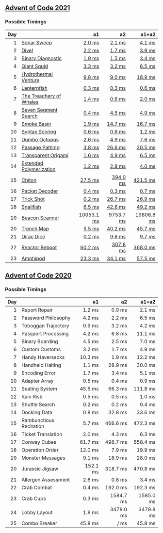 ## [Advent of Code 2021](https://adventofcode.com/2021/)

### Possible Timings
| Day | | a1 | a2 | a1+a2 |
| ---: | :--- | ---: | ---: | ---: |
| 1 | [Sonar Sweep](https://adventofcode.com/2021/day/1) | [2.0 ms](y2021/kotlin/Day01.kt#L8) | [2.1 ms](y2021/kotlin/Day01.kt#L19) | [4.1 ms](y2021/kotlin/Day01.kt) |
| 2 | [Dive!](https://adventofcode.com/2021/day/2) | [2.2 ms](y2021/kotlin/Day02.kt#L8) | [1.7 ms](y2021/kotlin/Day02.kt#L26) | [3.9 ms](y2021/kotlin/Day02.kt) |
| 3 | [Binary Diagnostic](https://adventofcode.com/2021/day/3) | [1.9 ms](y2021/kotlin/Day03.kt#L9) | [1.5 ms](y2021/kotlin/Day03.kt#L29) | [3.4 ms](y2021/kotlin/Day03.kt) |
| 4 | [Giant Squid](https://adventofcode.com/2021/day/4) | [3.3 ms](y2021/kotlin/Day04.kt#L91) | [3.2 ms](y2021/kotlin/Day04.kt#L107) | [6.5 ms](y2021/kotlin/Day04.kt) |
| 5 | [Hydrothermal Venture](https://adventofcode.com/2021/day/5) | [9.8 ms](y2021/kotlin/Day05.kt#L48) | [9.0 ms](y2021/kotlin/Day05.kt#L50) | [18.9 ms](y2021/kotlin/Day05.kt) |
| 6 | [Lanternfish](https://adventofcode.com/2021/day/6) | [0.3 ms](y2021/kotlin/Day06.kt#L8) | [0.3 ms](y2021/kotlin/Day06.kt#L27) | [0.6 ms](y2021/kotlin/Day06.kt) |
| 7 | [The Treachery of Whales](https://adventofcode.com/2021/day/7) | [1.4 ms](y2021/kotlin/Day07.kt#L9) | [0.6 ms](y2021/kotlin/Day07.kt#L20) | [2.0 ms](y2021/kotlin/Day07.kt) |
| 8 | [Seven Segment Search](https://adventofcode.com/2021/day/8) | [0.4 ms](y2021/kotlin/Day08.kt#L9) | [4.5 ms](y2021/kotlin/Day08.kt#L23) | [4.9 ms](y2021/kotlin/Day08.kt) |
| 9 | [Smoke Basin](https://adventofcode.com/2021/day/9) | [1.9 ms](y2021/kotlin/Day09.kt#L10) | [14.7 ms](y2021/kotlin/Day09.kt#L36) | [16.7 ms](y2021/kotlin/Day09.kt) |
| 10 | [Syntax Scoring](https://adventofcode.com/2021/day/10) | [0.6 ms](y2021/kotlin/Day10.kt#L8) | [0.6 ms](y2021/kotlin/Day10.kt#L47) | [1.2 ms](y2021/kotlin/Day10.kt) |
| 11 | [Dumbo Octopus](https://adventofcode.com/2021/day/11) | [2.6 ms](y2021/kotlin/Day11.kt#L16) | [4.9 ms](y2021/kotlin/Day11.kt#L68) | [7.6 ms](y2021/kotlin/Day11.kt) |
| 12 | [Passage Pathing](https://adventofcode.com/2021/day/12) | [3.8 ms](y2021/kotlin/Day12.kt#L10) | [26.6 ms](y2021/kotlin/Day12.kt#L11) | [30.5 ms](y2021/kotlin/Day12.kt) |
| 13 | [Transparent Origami](https://adventofcode.com/2021/day/13) | [1.6 ms](y2021/kotlin/Day13.kt#L10) | [4.9 ms](y2021/kotlin/Day13.kt#L11) | [6.5 ms](y2021/kotlin/Day13.kt) |
| 14 | [Extended Polymerization](https://adventofcode.com/2021/day/14) | [1.2 ms](y2021/kotlin/Day14.kt#L9) | [2.8 ms](y2021/kotlin/Day14.kt#L10) | [4.0 ms](y2021/kotlin/Day14.kt) |
| 15 | [Chiton](https://adventofcode.com/2021/day/15) | [27.5 ms](y2021/kotlin/Day15.kt#L14) | [394.0 ms](y2021/kotlin/Day15.kt#L16) | [421.5 ms](y2021/kotlin/Day15.kt) |
| 16 | [Packet Decoder](https://adventofcode.com/2021/day/16) | [0.4 ms](y2021/kotlin/Day16.kt#L40) | [0.3 ms](y2021/kotlin/Day16.kt#L87) | [0.7 ms](y2021/kotlin/Day16.kt) |
| 17 | [Trick Shot](https://adventofcode.com/2021/day/17) | [0.2 ms](y2021/kotlin/Day17.kt#L12) | [26.7 ms](y2021/kotlin/Day17.kt#L48) | [26.9 ms](y2021/kotlin/Day17.kt) |
| 18 | [Snailfish](https://adventofcode.com/2021/day/18) | [6.5 ms](y2021/kotlin/Day18.kt#L82) | [42.6 ms](y2021/kotlin/Day18.kt#L178) | [49.2 ms](y2021/kotlin/Day18.kt) |
| 19 | [Beacon Scanner](https://adventofcode.com/2021/day/19) | [10053.1 ms](y2021/kotlin/Day19.kt#L51) | [9753.7 ms](y2021/kotlin/Day19.kt#L55) | [19806.8 ms](y2021/kotlin/Day19.kt) |
| 20 | [Trench Map](https://adventofcode.com/2021/day/20) | [5.5 ms](y2021/kotlin/Day20.kt#L36) | [40.2 ms](y2021/kotlin/Day20.kt#L37) | [45.7 ms](y2021/kotlin/Day20.kt) |
| 21 | [Dirac Dice](https://adventofcode.com/2021/day/21) | [0.2 ms](y2021/kotlin/Day21.kt#L12) | [9.6 ms](y2021/kotlin/Day21.kt#L61) | [9.7 ms](y2021/kotlin/Day21.kt) |
| 22 | [Reactor Reboot](https://adventofcode.com/2021/day/22) | [60.2 ms](y2021/kotlin/Day22.kt#L10) | [307.8 ms](y2021/kotlin/Day22.kt#L108) | [368.0 ms](y2021/kotlin/Day22.kt) |
| 23 | [Amphipod](https://adventofcode.com/2021/day/23) | [23.3 ms](y2021/kotlin/Day23.kt#L103) | [34.1 ms](y2021/kotlin/Day23.kt#L113) | [57.5 ms](y2021/kotlin/Day23.kt) |

## [Advent of Code 2020](https://adventofcode.com/2020/)

### Possible Timings
| Day | | a1 | a2 | a1+a2 |
| ---: | :--- | ---: | ---: | ---: |
| 1 | Report Repair | 1.2 ms | 0.9 ms | 2.1 ms |
| 2 | Password Philosophy | 4.2 ms | 2.2 ms | 6.5 ms |
| 3 | Toboggan Trajectory | 0.9 ms | 3.2 ms | 4.2 ms |
| 4 | Passport Processing | 4.2 ms | 6.8 ms | 11.1 ms |
| 5 | Binary Boarding | 4.5 ms | 2.5 ms | 7.0 ms |
| 6 | Custom Customs | 3.2 ms | 1.7 ms | 4.9 ms |
| 7 | Handy Haversacks | 10.3 ms | 1.9 ms | 12.2 ms |
| 8 | Handheld Halting | 1.1 ms | 28.9 ms | 30.0 ms |
| 9 | Encoding Error | 1.7 ms | 3.4 ms | 5.1 ms |
| 10 | Adapter Array | 0.5 ms | 0.4 ms | 0.9 ms |
| 11 | Seating System | 45.5 ms | 66.3 ms | 111.8 ms |
| 12 | Rain Risk | 0.5 ms | 0.5 ms | 1.0 ms |
| 13 | Shuttle Search | 0.2 ms | 0.2 ms | 0.4 ms |
| 14 | Docking Data | 0.8 ms | 32.8 ms | 33.6 ms |
| 15 | Rambunctious Recitation | 5.7 ms | 466.6 ms | 472.3 ms |
| 16 | Ticket Translation | 2.0 ms | 4.3 ms | 6.3 ms |
| 17 | Conway Cubes | 61.7 ms | 496.7 ms | 558.4 ms |
| 18 | Operation Order | 12.0 ms | 7.9 ms | 19.9 ms |
| 19 | Monster Messages | 9.1 ms | 18.9 ms | 28.0 ms |
| 20 | Jurassic Jigsaw | 152.1 ms | 318.7 ms | 470.8 ms |
| 21 | Allergen Assessment | 2.6 ms | 0.8 ms | 3.4 ms |
| 22 | Crab Combat | 0.4 ms | 192.0 ms | 192.3 ms |
| 23 | Crab Cups | 0.3 ms | 1584.7 ms | 1585.0 ms |
| 24 | Lobby Layout | 1.8 ms | 3478.0 ms | 3479.8 ms |
| 25 | Combo Breaker | 45.8 ms | / ms | 45.8 ms |
